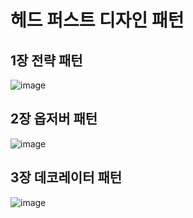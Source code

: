 # 헤드 퍼스트 디자인 패턴

## 1장 전략 패턴

![image](https://github.com/mimseong/Study/assets/50068946/a45dc34a-1fa7-4dbc-9551-dc650f4e2867)

## 2장 옵저버 패턴

![image](https://github.com/mimseong/Study/assets/50068946/5410d972-99c8-49da-bd56-6a8d3d616631)

## 3장 데코레이터 패턴

![image](https://github.com/mimseong/Study/assets/50068946/02f2bccb-0095-45e9-8510-e98dd7969fc4)



